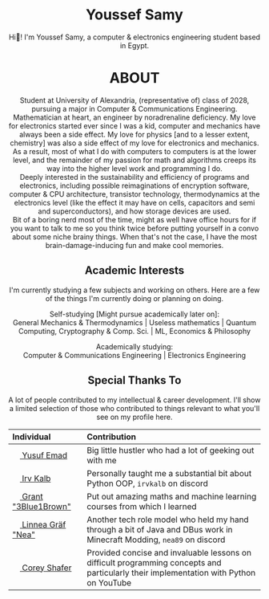 <div align="center">

  # Youssef Samy
  Hi👋! I'm Youssef Samy, a computer & electronics engineering student based in Egypt.

  # ABOUT

  Student at University of Alexandria, (representative of) class of 2028, pursuing a major in Computer & Communications Engineering. Mathematician at heart, an engineer by noradrenaline deficiency. My love for electronics started ever since I was a kid, computer and mechanics have always been a side effect. My love for physics [and to a lesser extent, chemistry] was also a side effect of my love for electronics and mechanics. As a result, most of what I do with computers to computers is at the lower level, and the remainder of my passion for math and algorithms creeps its way into the higher level work and programming I do.\
  Deeply interested in the sustainability and efficiency of programs and electronics, including possible reimaginations of encryption software, computer & CPU architecture, transistor technology, thermodynamics at the electronics level (like the effect it may have on cells, capacitors and semi and superconductors), and how storage devices are used.\
  Bit of a boring nerd most of the time, might as well have office hours for if you want to talk to me so you think twice before putting yourself in a convo about some niche brainy things. When that's not the case, I have the most brain-damage-inducing fun and make cool memories.

  ## Academic Interests
  I'm currently studying a few subjects and working on others. Here are a few of the things I'm currently doing or planning on doing.
  
  Self-studying [Might pursue academically later on\]:\
  General Mechanics & Thermodynamics | Useless mathematics | Quantum Computing, Cryptography & Comp. Sci. | ML, Economics & Philosophy

  Academically studying:\
  Computer & Communications Engineering | Electronics Engineering

  ## Special Thanks To
  A lot of people contributed to my intellectual & career development. I'll show a limited selection of those who contributed to things relevant to what you'll see on my profile here.

|   Individual      | Contribution  |
| :---------------- | :-------------|
| [<img src="https://avatars.githubusercontent.com/u/63661231?v=4" style="height:15px;width:15px;"/> Yusuf Emad](https://github.com/YusufEmad04)        |   Big little hustler who had a lot of geeking out with me  |
| [<img src="https://avatars.githubusercontent.com/u/7294026?v=4" style="height:15px;width:15px;"/> Irv Kalb](https://github.com/IrvKalb)           |   Personally taught me a substantial bit about Python OOP, `irvkalb` on discord   |
| [<img src="https://avatars.githubusercontent.com/u/11601040?v=4" style="height:15px;width:15px;"/> Grant "3Blue1Brown"](https://github.com/3b1b) | Put out amazing maths and machine learning courses from which I learned |
| [<img src="https://avatars.githubusercontent.com/u/20768569?v=4" style="height:15px;width:15px;"/> Linnea Gräf "Nea"](https://github.com/nea89o) | Another tech role model who held my hand through a bit of Java and DBus work in Minecraft Modding, `nea89` on discord |
| [<img src="https://avatars.githubusercontent.com/u/4048251?v=4" style="height:15px;width:15px;"/> Corey Shafer](https://github.com/CoreyMSchafer) | Provided concise and invaluable lessons on difficult programming concepts and particularly their implementation with Python on YouTube | 


</div>
